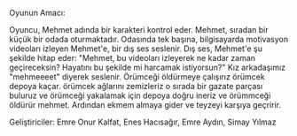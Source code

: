 Oyunun Amacı:

Oyuncu, Mehmet adında bir karakteri kontrol eder. Mehmet, sıradan bir küçük bir odada oturmaktadır.
Odasında tek başına, bilgisayarda motivasyon videoları izleyen Mehmet'e, bir dış ses seslenir.
Dış ses, Mehmet'e şu şekilde hitap eder: "Mehmet, bu videoları izleyerek ne kadar zaman geçireceksin? Hayatını bu şekilde mi harcamak istiyorsun?"
Kız arkadaşımız "mehmeeeet" diyerek seslenir. Örümceği öldürmeye çalışırız örümcek depoya kaçar. örümcek ağlarını zemizleriz o sırada bir gazate parçası buluruz ve örümceği yakalamak için depoya doğru ineriz ve  örümmceği öldürür mehmet. Ardından ekmem almaya gider ve teyzeyi karşıya geçririr.

Geliştiriciler:
Emre Onur Kalfat,
Enes Hacısağır,
Emre Aydın,
Simay Yılmaz



